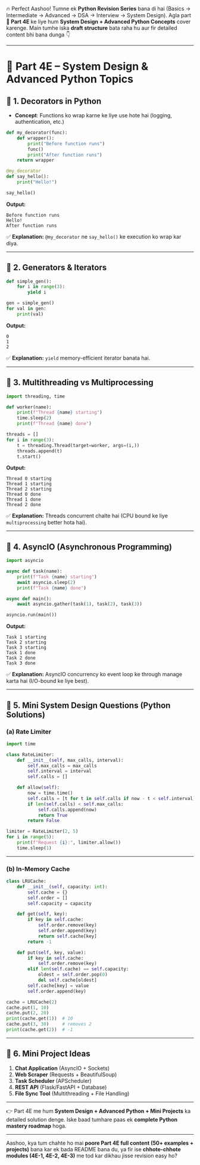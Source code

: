 🔥 Perfect Aashoo! Tumne ek **Python Revision Series** bana di hai (Basics → Intermediate → Advanced → DSA → Interview → System Design).
Agla part **📘 Part 4E** ke liye hum **System Design + Advanced Python Concepts** cover karenge.
Main tumhe iska **draft structure** bata raha hu aur fir detailed content bhi bana dunga 👇

---

# 📘 Part 4E – System Design & Advanced Python Topics

## 🔹 1. Decorators in Python

* **Concept**: Functions ko wrap karne ke liye use hote hai (logging, authentication, etc.)

```python
def my_decorator(func):
    def wrapper():
        print("Before function runs")
        func()
        print("After function runs")
    return wrapper

@my_decorator
def say_hello():
    print("Hello!")

say_hello()
```

**Output:**

```
Before function runs
Hello!
After function runs
```

✅ **Explanation:** `@my_decorator` ne `say_hello()` ke execution ko wrap kar diya.

---

## 🔹 2. Generators & Iterators

```python
def simple_gen():
    for i in range(3):
        yield i

gen = simple_gen()
for val in gen:
    print(val)
```

**Output:**

```
0
1
2
```

✅ **Explanation:** `yield` memory-efficient iterator banata hai.

---

## 🔹 3. Multithreading vs Multiprocessing

```python
import threading, time

def worker(name):
    print(f"Thread {name} starting")
    time.sleep(2)
    print(f"Thread {name} done")

threads = []
for i in range(3):
    t = threading.Thread(target=worker, args=(i,))
    threads.append(t)
    t.start()
```

**Output:**

```
Thread 0 starting
Thread 1 starting
Thread 2 starting
Thread 0 done
Thread 1 done
Thread 2 done
```

✅ **Explanation:** Threads concurrent chalte hai (CPU bound ke liye `multiprocessing` better hota hai).

---

## 🔹 4. AsyncIO (Asynchronous Programming)

```python
import asyncio

async def task(name):
    print(f"Task {name} starting")
    await asyncio.sleep(2)
    print(f"Task {name} done")

async def main():
    await asyncio.gather(task(1), task(2), task(3))

asyncio.run(main())
```

**Output:**

```
Task 1 starting
Task 2 starting
Task 3 starting
Task 1 done
Task 2 done
Task 3 done
```

✅ **Explanation:** AsyncIO concurrency ko event loop ke through manage karta hai (I/O-bound ke liye best).

---

## 🔹 5. Mini System Design Questions (Python Solutions)

### (a) **Rate Limiter**

```python
import time

class RateLimiter:
    def __init__(self, max_calls, interval):
        self.max_calls = max_calls
        self.interval = interval
        self.calls = []

    def allow(self):
        now = time.time()
        self.calls = [t for t in self.calls if now - t < self.interval]
        if len(self.calls) < self.max_calls:
            self.calls.append(now)
            return True
        return False

limiter = RateLimiter(2, 5)
for i in range(5):
    print(f"Request {i}:", limiter.allow())
    time.sleep(1)
```

---

### (b) **In-Memory Cache**

```python
class LRUCache:
    def __init__(self, capacity: int):
        self.cache = {}
        self.order = []
        self.capacity = capacity

    def get(self, key):
        if key in self.cache:
            self.order.remove(key)
            self.order.append(key)
            return self.cache[key]
        return -1

    def put(self, key, value):
        if key in self.cache:
            self.order.remove(key)
        elif len(self.cache) == self.capacity:
            oldest = self.order.pop(0)
            del self.cache[oldest]
        self.cache[key] = value
        self.order.append(key)

cache = LRUCache(2)
cache.put(1, 10)
cache.put(2, 20)
print(cache.get(1))  # 10
cache.put(3, 30)     # removes 2
print(cache.get(2))  # -1
```

---

## 🔹 6. Mini Project Ideas

1. **Chat Application** (AsyncIO + Sockets)
2. **Web Scraper** (Requests + BeautifulSoup)
3. **Task Scheduler** (APScheduler)
4. **REST API** (Flask/FastAPI + Database)
5. **File Sync Tool** (Multithreading + File Handling)

---

👉 Part 4E me hum **System Design + Advanced Python + Mini Projects** ka detailed solution denge.
Iske baad tumhare paas ek **complete Python mastery roadmap** hoga.

---

Aashoo, kya tum chahte ho mai **poore Part 4E full content (50+ examples + projects)** bana kar ek bada README bana du, ya fir ise **chhote-chhote modules (4E-1, 4E-2, 4E-3)** me tod kar dikhau jisse revision easy ho?


